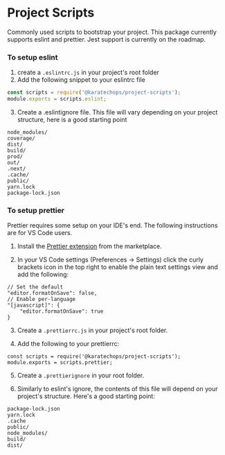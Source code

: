 # Project Scripts

Commonly used scripts to bootstrap your project. This package currently supports eslint and prettier. Jest support is currently on the roadmap.

### To setup eslint

1. create a `.eslintrc.js` in your project's root folder
2. Add the following snippet to your eslintrc file

```javascript
const scripts = require('@karatechops/project-scripts');
module.exports = scripts.eslint;
```

3. Create a .eslintignore file. This file will vary depending on your project structure, here is a good starting point

```
node_modules/
coverage/
dist/
build/
prod/
out/
.next/
.cache/
public/
yarn.lock
package-lock.json
```

### To setup prettier

Prettier requires some setup on your IDE's end. The following instructions are for VS Code users.

1. Install the [Prettier extension](https://marketplace.visualstudio.com/items?itemName=esbenp.prettier-vscode) from the marketplace.

2. In your VS Code settings (Preferences -> Settings) click the curly brackets icon in the top right to enable the plain text settings view and add the following:

```
// Set the default
"editor.formatOnSave": false,
// Enable per-language
"[javascript]": {
    "editor.formatOnSave": true
}
```

3. Create a `.prettierrc.js` in your project's root folder.

4. Add the following to your prettierrc:

```
const scripts = require('@karatechops/project-scripts');
module.exports = scripts.prettier;
```

5. Create a `.prettierignore` in your root folder.

6. Similarly to eslint's ignore, the contents of this file will depend on your project's structure. Here's a good starting point:

```
package-lock.json
yarn.lock
.cache
public/
node_modules/
build/
dist/
```
